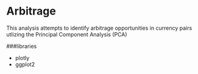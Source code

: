 # Arbitrage

This analysis attempts to identify arbitrage opportunities in currency pairs utlizing the Principal Component Analysis (PCA)

###libraries
* plotly
* ggplot2
